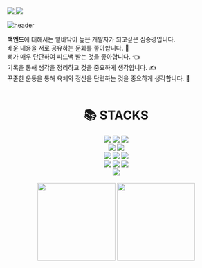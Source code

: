 <a href="https://tlatmsrud.tistory.com">
<img src="https://img.shields.io/badge/Tistory-FF9E0F?style=flat-square&logo=Tistory&logoColor=white"/>
</a>
<a href="https://www.op.gg/summoners/kr/%EC%BB%B4%EA%B3%B5%EA%B3%BC%EA%B4%9C%ED%9E%88%EC%99%94%EB%8B%A4">
<img src="https://img.shields.io/badge/LOL-D32936?style=flat-square&logo=Riot Games&logoColor=white"/>
</a>
<br>

![header](https://capsule-render.vercel.app/api?type=waving&color=gradient&height=250&section=header&text=Sim&fontSize=91)
<br>

**백엔드**에 대해서는 밑바닥이 높은 개발자가 되고싶은 심승경입니다.<br>
배운 내용을 서로 공유하는 문화를 좋아합니다. 👏<br>
뼈가 매우 단단하여 피드백 받는 것을 좋아합니다. 👈<br>
기록을 통해 생각을 정리하고 것을 중요하게 생각합니다. ✍️<br>
꾸준한 운동을 통해 육체와 정신을 단련하는 것을 중요하게 생각합니다. 💪<br><br>

<div align=center><h1>📚 STACKS</h1></div>
<div align=center> 
<img src="https://img.shields.io/badge/java-007396?style=for-the-badge&logo=java&logoColor=white">
<img src="https://img.shields.io/badge/Spring-6DB33F?style=for-the-badge&logo=Spring&logoColor=white">
<img src="https://img.shields.io/badge/SpringBoot-6DB33F?style=for-the-badge&logo=springboot&logoColor=white">
<br>
<img src="https://img.shields.io/badge/Gradle-02303A?style=for-the-badge&logo=gradle&logoColor=white">
<img src="https://img.shields.io/badge/Maven-C71A36?style=for-the-badge&logo=apachemaven&logoColor=white">
<br>
<img src="https://img.shields.io/badge/AWS-232F3E?style=for-the-badge&logo=amazonaws&logoColor=white">
<img src="https://img.shields.io/badge/ApacheTomcat-F8DC75?style=for-the-badge&logo=apachetomcat&logoColor=white">
<img src="https://img.shields.io/badge/Apache-D22128?style=for-the-badge&logo=apache&logoColor=white">
<br>
<img src="https://img.shields.io/badge/Oracle-F80000?style=for-the-badge&logo=oracle&logoColor=white">
<img src="https://img.shields.io/badge/MySQL-4479A1?style=for-the-badge&logo=mysql&logoColor=white">
<img src="https://img.shields.io/badge/PostgreSQL-4169E1?style=for-the-badge&logo=postgresql&logoColor=white">
<br>
<img src="https://img.shields.io/badge/Jenkins-D24939?style=for-the-badge&logo=jenkins&logoColor=white">
</div>
<br>

<div align=center>
<img align="center" style="height:180px" src="https://github-readme-stats.vercel.app/api?username=tlatmsrud&show_icons=true"/>
<img align="center" style="height:180px" src="https://github-readme-stats-amber-omega.vercel.app/api/top-langs/?username=tlatmsrud&layout=compact"/>
</div>


